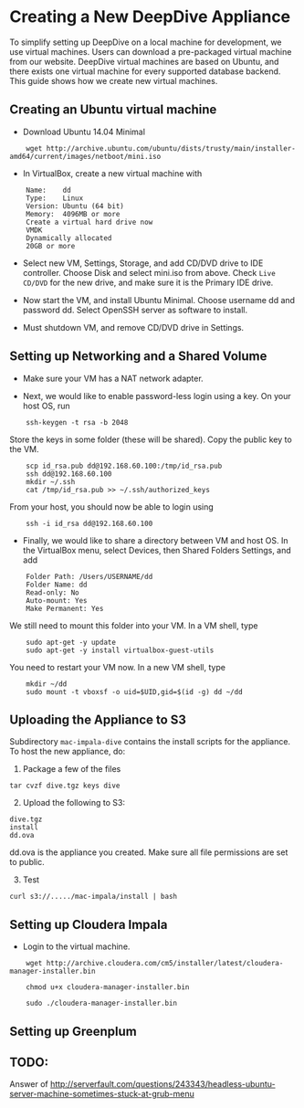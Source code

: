 # Creating a New DeepDive Appliance

To simplify setting up DeepDive on a local machine for development, we use virtual machines.
Users can download a pre-packaged virtual machine from our website. DeepDive virtual machines
are based on Ubuntu, and there exists one virtual machine for every supported database backend.
This guide shows how we create new virtual machines.

## Creating an Ubuntu virtual machine

* Download Ubuntu 14.04 Minimal 

```
    wget http://archive.ubuntu.com/ubuntu/dists/trusty/main/installer-amd64/current/images/netboot/mini.iso
```

* In VirtualBox, create a new virtual machine with

```
    Name:    dd
    Type:    Linux
    Version: Ubuntu (64 bit)
    Memory:  4096MB or more
    Create a virtual hard drive now
    VMDK
    Dynamically allocated
    20GB or more
```

* Select new VM, Settings, Storage, and add CD/DVD drive to IDE controller. Choose Disk and select mini.iso from above.
  Check `Live CD/DVD` for the new drive, and make sure it is the Primary IDE drive.

* Now start the VM, and install Ubuntu Minimal. Choose username dd and password dd.
  Select OpenSSH server as software to install.

* Must shutdown VM, and remove CD/DVD drive in Settings.

## Setting up Networking and a Shared Volume

* Make sure your VM has a NAT network adapter.

<!--

* In menu, select VirtualBox, Preferences, Network, Host-only Networks, and add a new host-only network.
  Change its settings to the following:

```
  IPv4 Address:      192.168.60.1
  IPv4 Network Mask: 255.255.255.0
  IPv6 Address:      (empty)
  IPv6 Network Mask Length: 0
```

  Do not enable DHCP.

* While VM is shutdown, open Settings and add two network adapters. The first one is attached to NAT, the second one to Host-only Adapter. Here, you select the newly created host-only network.
  
* Start the VM and login. If you run `ifconfig`, the host-only adapter does not show up yet. Do the following.

  Run `ls /sys/class/net` to make sure the new adapter is there.

  Then run `sudoedit /etc/network/interfaces` and add the following lines at the bottom:

```
    # Host-only interface
    auto eth1
    iface eth1 inet static
        address         192.168.60.100
        netmask         255.255.255.0
        network         192.168.60.0
        broadcast       192.168.60.255
```

  Then run `sudo ifconfig eth1 up`. The new adapter shows up, but without IP. You need to restart your virtual machine for it to work.

  You can now login from your host OS using `ssh dd@192.168.60.100`.
-->

* Next, we would like to enable password-less login using a key. On your host OS, run

```
    ssh-keygen -t rsa -b 2048
```

  Store the keys in some folder (these will be shared). Copy the public key to the VM.

```
    scp id_rsa.pub dd@192.168.60.100:/tmp/id_rsa.pub
    ssh dd@192.168.60.100
    mkdir ~/.ssh
    cat /tmp/id_rsa.pub >> ~/.ssh/authorized_keys
```

  From your host, you should now be able to login using

```
    ssh -i id_rsa dd@192.168.60.100
```

* Finally, we would like to share a directory between VM and host OS.
  In the VirtualBox menu, select Devices, then Shared Folders Settings, and add

```
    Folder Path: /Users/USERNAME/dd
    Folder Name: dd
    Read-only: No
    Auto-mount: Yes
    Make Permanent: Yes
```

  We still need to mount this folder into your VM. In a VM shell, type

```
    sudo apt-get -y update
    sudo apt-get -y install virtualbox-guest-utils
```

  You need to restart your VM now. In a new VM shell, type

```
    mkdir ~/dd
    sudo mount -t vboxsf -o uid=$UID,gid=$(id -g) dd ~/dd
```

## Uploading the Appliance to S3

Subdirectory `mac-impala-dive` contains the install scripts for the appliance. To host the new appliance, do:

1. Package a few of the files

```
tar cvzf dive.tgz keys dive
```

2. Upload the following to S3:
```
dive.tgz
install
dd.ova
```
dd.ova is the appliance you created. Make sure all file permissions are set to public.

3. Test

```
curl s3://...../mac-impala/install | bash
```


## Setting up Cloudera Impala

* Login to the virtual machine.

```
    wget http://archive.cloudera.com/cm5/installer/latest/cloudera-manager-installer.bin

    chmod u+x cloudera-manager-installer.bin

    sudo ./cloudera-manager-installer.bin
```

## Setting up Greenplum


## TODO:

Answer of http://serverfault.com/questions/243343/headless-ubuntu-server-machine-sometimes-stuck-at-grub-menu

